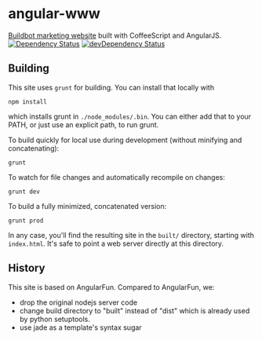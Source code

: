 # angular-www
[Buildbot marketing website](http://buildbot.net) built with CoffeeScript and AngularJS. [![Dependency Status](https://david-dm.org/buildbot/buildbot-website.svg)](https://david-dm.org/buildbot/buildbot-website) [![devDependency Status](https://david-dm.org/buildbot/buildbot-website/dev-status.svg)](https://david-dm.org/buildbot/buildbot-website#info=devDependencies)

## Building

This site uses `grunt` for building.
You can install that locally with

    npm install

which installs grunt in `./node_modules/.bin`.
You can either add that to your PATH, or just use an explicit path, to run grunt.

To build quickly for local use during development (without minifying and concatenating):

    grunt

To watch for file changes and automatically recompile on changes:

    grunt dev

To build a fully minimized, concatenated version:

    grunt prod

In any case, you'll find the resulting site in the `built/` directory, starting with `index.html`.
It's safe to point a web server directly at this directory.

## History

This site is based on AngularFun.
Compared to AngularFun, we:

* drop the original nodejs server code
* change build directory to "built" instead of "dist" which is already used by python setuptools.
* use jade as a template's syntax sugar

